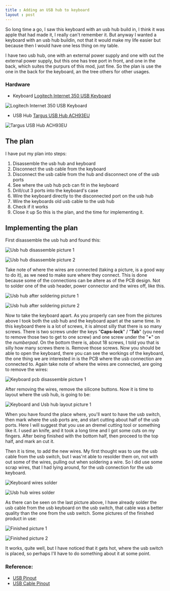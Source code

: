 ```yaml
---
title : Adding an USB hub to keyboard
layout : post
---
```

So long time a go, I saw this keyboard with an usb hub build in, I think it was apple that had made it, I really can't remember it. But anyway I wanted a keyboard with an usb hub buildin, not that it would make my life easier but because then I would have one less thing on my table.

I have two usb hub, one with an external power supply and one with out the external power supply, but this one has tree port in front, and one in the back, which suites the purpurs of this mod, just fine.
So the plan is use the one in the back for the keyboard, an the tree others for other usages.

### Hardware
* Keyboard [Logitech Internet 350 USB Keyboard](http://www.logitech.com/en-roeu/for-business/products/keyboards/devices/585) 

![Logitech Internet 350 USB Keyboard](/images/2011-11-09-adding-an-usb-hub-to-keyboard/logitech_350_keyboard.png)

* USB Hub [Targus USB Hub ACH93EU](http://www.targus.com/uk/drivers_manuals.asp?SKU=ACH93EU)

![Targus USB Hub ACH93EU](/images/2011-11-09-adding-an-usb-hub-to-keyboard/targus_usb_hub.jpg)

## The plan
I have put my plan into steps:
1. Disassemble the usb hub and keyboard
2. Disconnect the usb cable from the keyboard
3. Disconnect the usb cable from the hub and disconnect one of the usb ports
4. See where the usb hub pcb can fit in the keyboard
5. Drill/cut 3 ports into the keyboard's case
6. Wire the keyboard directly to the disconnected port on the usb hub
7. Wire the keyboards old usb cable to the usb hub
8. Check if it works
9. Close it up
So this is the plan, and the time for implementing it.

## Implementing the plan
First disassemble the usb hub and found this:

![Usb hub disassemble picture 1](/images/2011-11-09-adding-an-usb-hub-to-keyboard/usb-dis-1.jpg)

![Usb hub disassemble picture 2](/images/2011-11-09-adding-an-usb-hub-to-keyboard/usb-dis-2.jpg)

Take note of where the wires are connected (taking a picture, is a good way to do it), as we need to make sure where they connect. This is done because some of the connections can be altere as of the PCB design. Not to solder one of the usb header, power connector and the wires off, like this.

![Usb hub after soldering picture 1](/images/2011-11-09-adding-an-usb-hub-to-keyboard/usb-solder-1.jpg)

![Usb hub after soldering picture 2](/images/2011-11-09-adding-an-usb-hub-to-keyboard/usb-solder-2.jpg)

Now to take the keyboard apart. As you properly can see from the pictures above I took both the usb hub and the keyboard apart at the same time. In this keyboard there is a lot of screws, it is almost silly that there is so many screws. There is two screws under the keys "<b>Caps-lock</b>" / "<b>Tab</b>" (you need to remove those two to get to one screw) and one screw under the "<b>+</b>" on the <i>numberpad</i>. On the bottom there is, about 18 screws, I told you that is silly how many screws there is. Remove those screws.
Now you should be able to open the keyboard, there you can see the workings of the keyboard, the one thing we are interested in is the PCB where the usb connection are connected to.
Again take note of where the wires are connected, are going to remove the wires:

![Keyboard pcb disassemble picture 1](/images/2011-11-09-adding-an-usb-hub-to-keyboard/keyboard-dis-1.jpg)

After removing the wires, remove the silicone buttons. Now it is time to layout where the usb hub, is going to be:

![Keyboard and Usb hub layout picture 1](/images/2011-11-09-adding-an-usb-hub-to-keyboard/keyboard-usb-layout-1.jpg)

When you have found the place where, you'll want to have the usb switch, then mark where the usb ports are, and start cutting about half of the usb ports. Here I will suggest that you use an dremel cutting tool or something like it. I used an knife, and it took a long time and I got some cuts on my fingers. 
After being finished with the bottom half, then proceed to the top half, and mark an cut it.

Then it is time, to add the new wires. My first thought was to use the usb cable from the usb switch, but I was'nt able to resolder them on, not with out some of the wires, pulling out when soldering a wire. So I did use some scrap wires, that I had lying around, for the usb connection for the usb keyboard.

![Keyboard wires solder](/images/2011-11-09-adding-an-usb-hub-to-keyboard/wire-solder-1.jpg)

![Usb hub wires solder](/images/2011-11-09-adding-an-usb-hub-to-keyboard/wire-solder-2.jpg)

As there can be seen on the last picture above, I have already solder the usb cable from the usb keyboard on the usb switch, that cable was a better quality than the one from the usb switch.
Some pictures of the finished product in use:

![Finished picture 1](/images/2011-11-09-adding-an-usb-hub-to-keyboard/finished_1.jpg)

![Finished picture 2](/images/2011-11-09-adding-an-usb-hub-to-keyboard/finished_2.jpg)

It works, quite well, but I have noticed that it gets hot, where the usb switch is placed, so perhaps I'll have to do something about it at some point.

### Reference:
* [USB Pinout](http://pinouts.ru/Slots/USB_pinout.shtml)
* [USB Cable Pinout](http://pinouts.ru/SerialPortsCables/usb_cable_pinout.shtml)
